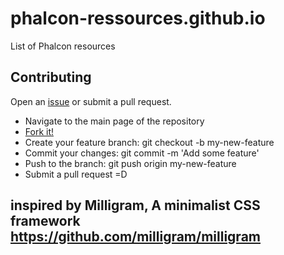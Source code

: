 # phalcon-ressources.github.io
List of Phalcon resources

## Contributing

Open an [issue](https://github.com/phalcon-ressources/phalcon-ressources.github.io/issues/new) or submit a pull request.

- Navigate to the main page of the repository
- [Fork it!](https://github.com/phalcon-ressources/phalcon-ressources.github.io#fork-destination-box)
- Create your feature branch: git checkout -b my-new-feature
- Commit your changes: git commit -m 'Add some feature'
- Push to the branch: git push origin my-new-feature
- Submit a pull request =D

## inspired by Milligram, A minimalist CSS framework https://github.com/milligram/milligram
